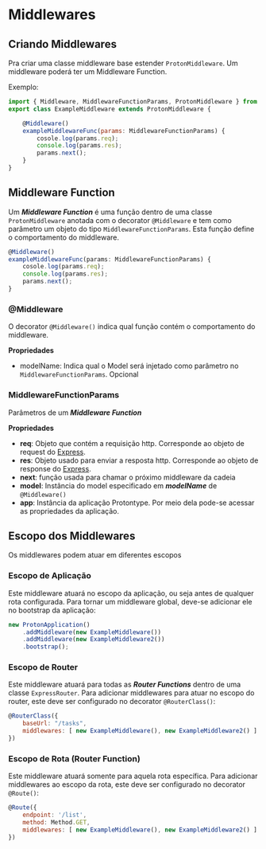 # Middlewares

## Criando Middlewares

Pra criar uma classe middleware base estender ```ProtonMiddleware```. Um middleware poderá ter um Middleware Function.

Exemplo:

```javascript
import { Middleware, MiddlewareFunctionParams, ProtonMiddleware } from 'protontype';
export class ExampleMiddleware extends ProtonMiddleware {

    @Middleware()
    exampleMiddlewareFunc(params: MiddlewareFunctionParams) {
        cosole.log(params.req);
        console.log(params.res);
        params.next();
    }
}
```

## Middleware Function

Um ***Middleware Function*** é uma função dentro de uma classe ```ProtonMiddleware```  anotada com o decorator ```@Middleware``` e tem como parâmetro um objeto do tipo ```MiddlewareFunctionParams```. Esta função define o comportamento do middleware.

```javascript
@Middleware()
exampleMiddlewareFunc(params: MiddlewareFunctionParams) {
    cosole.log(params.req);
    console.log(params.res);
    params.next();
}
```

### @Middleware
O decorator ```@Middleware()``` indica qual função contém o comportamento do middleware.

**Propriedades**

- modelName: Indica qual o Model será injetado como parâmetro no ```MiddlewareFunctionParams```. Opcional

### MiddlewareFunctionParams

Parâmetros de um ***Middleware Function***

**Propriedades**

- **req**: Objeto que contém a requisição http. Corresponde ao objeto de request do [Express](http://expressjs.com/ "").
- **res**: Objeto usado para enviar a resposta http. Corresponde ao objeto de response do [Express](http://expressjs.com/ "").
- **next**: função usada para chamar o próximo middleware da cadeia
- **model**: Instância do model especificado em ***modelName*** de ```@Middleware()```
- **app**: Instância da aplicação Protontype. Por meio dela pode-se acessar as propriedades da aplicação.

## Escopo dos Middlewares
Os middlewares podem atuar em diferentes escopos

### Escopo de Aplicação
Este middleware atuará no escopo da aplicação, ou seja antes de qualquer rota configurada.
Para tornar um middleware global, deve-se adicionar ele no bootstrap da aplicação:

```javascript
new ProtonApplication()
    .addMiddleware(new ExampleMiddleware())
    .addMiddleware(new ExampleMiddleware2())
    .bootstrap();
```

### Escopo de Router
Este middleware atuará para todas as ***Router Functions*** dentro de uma classe ```ExpressRouter```.
Para adicionar middlewares para atuar no escopo do router, este deve ser configurado no decorator ```@RouterClass()```:

```javascript
@RouterClass({
    baseUrl: "/tasks",
    middlewares: [ new ExampleMiddleware(), new ExampleMiddleware2() ]
})
```

### Escopo de Rota (Router Function)
Este middleware atuará somente para aquela rota específica. Para adicionar middlewares ao escopo da rota, este deve ser configurado no decorator ```@Route()```:

```javascript
@Route({
    endpoint: '/list',
    method: Method.GET,
    middlewares: [ new ExampleMiddleware(), new ExampleMiddleware2() ]
})
```
